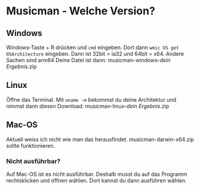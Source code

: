 # Musicman - Welche Version?
## Windows
Windows-Taste + R drücken und `cmd` eingeben.
Dort dann `wmic OS get OSArchitecture` eingeben.
Dann ist 32bit = ia32 und 64bit = x64. Andere Sachen sind arm64
Deine Datei ist dann: musicman-windows-*dein Ergebnis*.zip
## Linux
Öffne das Terminal.
Mit `uname -m` bekommst du deine Architektur und nimmst dann diesen Download: musicman-linux-*dein Ergebnis*.zip
## Mac-OS
Aktuell weiss ich nicht wie man das herausfindet. musicman-darwin-x64.zip sollte funktionieren.
### Nicht ausführbar?
Auf Mac-OS ist es nicht ausführbar. Deshalb musst du auf das Programm rechtsklicken und öffnen wählen. Dort kannst du dann ausführen wählen.
